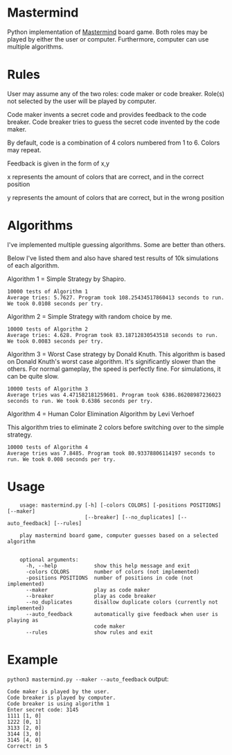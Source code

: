 # Mastermind
Python implementation of [Mastermind](https://en.wikipedia.org/wiki/Mastermind_(board_game)) board game. Both roles may be played by either the user or computer. Furthermore, computer can use multiple algorithms.

# Rules
User may assume any of the two roles: code maker or code breaker. Role(s) not selected by the user will be played by computer.
        
Code maker invents a secret code and provides feedback to the code breaker. Code breaker tries to guess the secret code invented by the code maker.
        
By default, code is a combination of 4 colors numbered from 1 to 6. Colors may repeat.
        
Feedback is given in the form of x,y

x represents the amount of colors that are correct, and in the correct position

y represents the amount of colors that are correct, but in the wrong position

# Algorithms
I've implemented multiple guessing algorithms. Some are better than others.

Below I've listed them and also have shared test results of 10k simulations of each algorithm.

Algorithm 1 = Simple Strategy by Shapiro.

```
10000 tests of Algorithm 1
Average tries: 5.7627. Program took 108.25434517860413 seconds to run. We took 0.0108 seconds per try.
```

Algorithm 2 = Simple Strategy with random choice by me. 
```
10000 tests of Algorithm 2
Average tries: 4.628. Program took 83.18712830543518 seconds to run. We took 0.0083 seconds per try.
```

Algorithm 3 = Worst Case strategy by Donald Knuth. 
This algorithm is based on Donald Knuth's worst case algorithm. It's significantly slower than the others.
For normal gameplay, the speed is perfectly fine. For simulations, it can be quite slow.
```
10000 tests of Algorithm 3
Average tries was 4.471582181259601. Program took 6386.86208987236023 seconds to run. We took 0.6386 seconds per try.
```

Algorithm 4 = Human Color Elimination Algorithm by Levi Verhoef

This algorithm tries to eliminate 2 colors before switching over to the simple strategy.
```
10000 tests of Algorithm 4
Average tries was 7.8485. Program took 80.93378806114197 seconds to run. We took 0.008 seconds per try.
```

# Usage
```
    usage: mastermind.py [-h] [-colors COLORS] [-positions POSITIONS] [--maker]
                         [--breaker] [--no_duplicates] [--auto_feedback] [--rules]
    
    play mastermind board game, computer guesses based on a selected algorithm
    
    
    optional arguments:
      -h, --help            show this help message and exit
      -colors COLORS        number of colors (not implemented)
      -positions POSITIONS  number of positions in code (not implemented)
      --maker               play as code maker
      --breaker             play as code breaker
      --no_duplicates       disallow duplicate colors (currently not implemented)
      --auto_feedback       automatically give feedback when user is playing as
                            code maker
      --rules               show rules and exit
```

# Example
`python3 mastermind.py --maker --auto_feedback` output:
```
Code maker is played by the user.
Code breaker is played by computer.
Code breaker is using algorithm 1
Enter secret code: 3145
1111 [1, 0]
1222 [0, 1]
3133 [2, 0]
3144 [3, 0]
3145 [4, 0]
Correct! in 5

```
